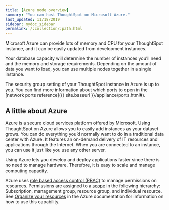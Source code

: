 ```yaml
---
title: [Azure node overview]
summary: "You can host ThoughtSpot on Microsoft Azure."
last_updated: 11/18/2019
sidebar: mydoc_sidebar
permalink: /:collection/:path.html
---
```

Microsoft Azure can provide lots of memory and CPU for your ThoughtSpot instance, and it can
be easily updated from development instances.

Your database capacity will determine the number of instances you’ll need and the
memory and storage requirements. Depending on the amount of data you want to load,
you can use multiple nodes together in a single instance.

The security group setting of your ThoughtSpot instance in Azure is up to you. You
can find more information about which ports to open in the [network ports
reference]({{ site.baseurl }}/appliance/ports.html#).

## A little about Azure

Azure is a secure cloud services platform offered by Microsoft. Using
ThoughtSpot on Azure allows you to easily add instances as your dataset grows.
You can do everything you’d normally want to do in a traditional data center
with Azure. It features an on-demand delivery of IT resources and applications
through the Internet. When you are connected to an instance, you can use it just
like you use any other server.

Using Azure lets you develop and deploy applications faster since there is no
need to manage hardware. Therefore, it is easy to scale and manage computing
capacity.

Azure uses [role based access control
(RBAC)](https://docs.microsoft.com/en-us/azure/role-based-access-control/overview)
to manage permissions on resources. Permissions are assigned to a
[scope](https://docs.microsoft.com/en-us/azure/role-based-access-control/overview#scope)
in the following hierarchy: Subscription, management group, resource group, and
individual resource. See [Organize your
resources](https://docs.microsoft.com/en-us/azure/azure-resource-manager/management-groups-overview)
in the Azure documentation for information on how to use this capability.

